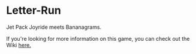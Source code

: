 Letter-Run
===========

Jet Pack Joyride meets Bananagrams.

If you're looking for more information on this game, you can check out the Wiki [here.](https://github.com/gajeam/Letter-Run/wiki/_pages)

